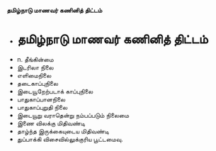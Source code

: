 **தமிழ்நாடு மாணவர் கணினித் திட்டம்**
- # தமிழ்நாடு மாணவர் கணினித் திட்டம்
- n. தீங்கின்மை
- இடரிலா நிலை
- எளிமைநிலை
- தடைகாப்புநிலை
- இடையூறேற்படாக் காப்புநிலை
- பாதுகாப்பானநிலை
- பாதுகாப்புறுதி நிலை
- இடையூறு வராதென்று நம்பப்படும் நிலைமை
- இணை விலக்கு மிதிவண்டி
- தாழ்ந்த இருக்கையுடைய மிதிவண்டி
- துப்பாக்கி விசைவில்லுக்குரிய பூட்டமைவு.

